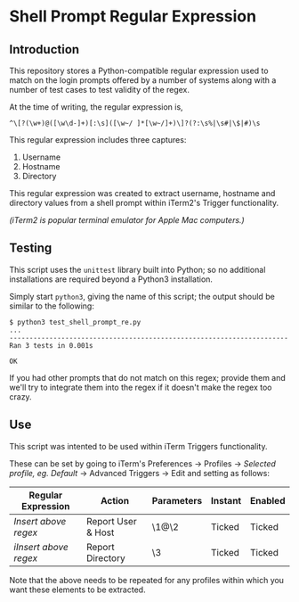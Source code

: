 # Shell Prompt Regular Expression

## Introduction

This repository stores a Python-compatible regular expression used to match on the login prompts offered by a number of systems along with a number of test cases to test validity of the regex.

At the time of writing, the regular expression is,

```
^\[?(\w+)@([\w\d-]+)[:\s]([\w~/ ]*[\w~/]+)\]?(?:\s%|\s#|\$|#)\s
```

This regular expression includes three captures:

1. Username
2. Hostname
3. Directory

This regular expression was created to extract username, hostname and directory values from a shell prompt within iTerm2's Trigger functionality.

_(iTerm2 is popular terminal emulator for Apple Mac computers.)_

## Testing

This script uses the `unittest` library built into Python; so no additional installations are required beyond a Python3 installation.

Simply start `python3`, giving the name of this script; the output should be similar to the following:

```
$ python3 test_shell_prompt_re.py
...
----------------------------------------------------------------------
Ran 3 tests in 0.001s

OK
```

If you had other prompts that do not match on this regex; provide them and we'll try to integrate them into the regex if it doesn't make the regex too crazy.

## Use

This script was intented to be used within iTerm Triggers functionality.

These can be set by going to iTerm's Preferences -> Profiles -> _Selected profile, eg. Default_ -> Advanced Triggers -> Edit and setting as follows:

|Regular Expression|Action|Parameters|Instant|Enabled|
|------------------|------|----------|-------|-------|
|_Insert above regex_|Report User & Host|\1@\2|Ticked|Ticked|
|_iInsert above regex_|Report Directory|\3|Ticked|Ticked|

Note that the above needs to be repeated for any profiles within which you want these elements to be extracted.
